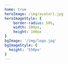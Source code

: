 ```yaml
---
home: true
heroImage: /img/avatar1.jpg
heroImageStyle: {
    border-radius: 50%,
    width: 100px,
    height: 100px
}
bgImage: '/img/logo.jpg'
bgImageStyle: {
  height: '550px'
}
---
```

<a-player 
    :options="{
        fixed:true,
        audio: [
            {
                name: '童话镇',
                artist: '陈一发儿',
                url: 'https://assets.chenyifaer.com/music/童话镇-陈一发儿.mp3',
                cover: 'https://assets.chenyifaer.com/images/cover.jpg',
            },
            {
                name: '1',
                artist: '1',
                url: '/mp3/1.mp3',
                cover: 'https://assets.chenyifaer.com/images/cover.jpg',
            },
            {
                name: '阿婆说',
                artist: '陈一发儿',
                url: 'https://assets.chenyifaer.com/music/阿婆说-陈一发儿.flac',
                cover: 'https://assets.chenyifaer.com/images/cover.jpg',
            },
        ]
    }"
/>


